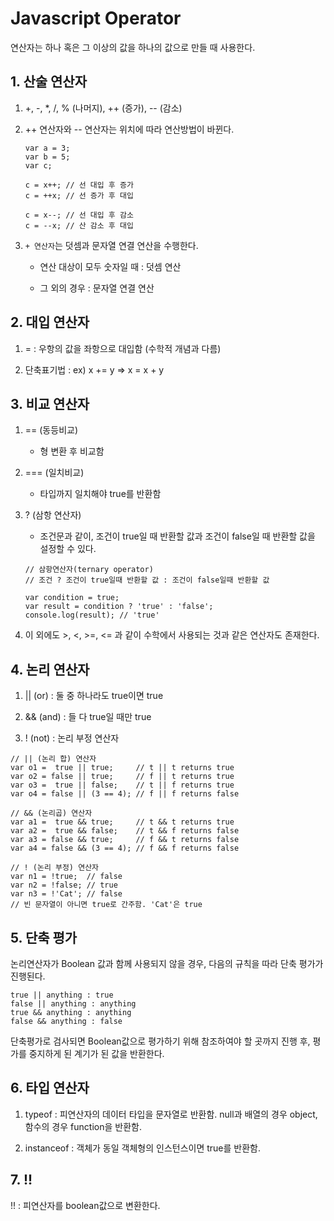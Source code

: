 # Javascript Operator

연산자는 하나 혹은 그 이상의 값을 하나의 값으로 만들 때 사용한다.

## 1. 산술 연산자

1. +, -, *, /, % (나머지), ++ (증가), -- (감소)

2. ++ 연산자와 -- 연산자는 위치에 따라 연산방법이 바뀐다.

    ```
    var a = 3;
    var b = 5;
    var c;

    c = x++; // 선 대입 후 증가
    c = ++x; // 선 증가 후 대입

    c = x--; // 선 대입 후 감소
    c = --x; // 산 감소 후 대입
    ```

3. `+ 연산자`는 덧셈과 문자열 연결 연산을 수행한다.

    * 연산 대상이 모두 숫자일 때 : 덧셈 연산

    * 그 외의 경우 : 문자열 연결 연산

## 2. 대입 연산자

1. = : 우항의 값을 좌항으로 대입함 (수학적 개념과 다름)

2. 단축표기법 : ex) x += y => x = x + y

## 3. 비교 연산자

1. == (동등비교) 
    - 형 변환 후 비교함

2. === (일치비교)
    - 타입까지 일치해야 true를 반환함

3. ? (삼항 연산자)
    - 조건문과 같이, 조건이 true일 때 반환할 값과 조건이 false일 때 반환할 값을 설정할 수 있다.

    ```
    // 삼항연산자(ternary operator)
    // 조건 ? 조건이 true일때 반환할 값 : 조건이 false일때 반환할 값

    var condition = true;
    var result = condition ? 'true' : 'false';
    console.log(result); // 'true'
    ```
4. 이 외에도 >, <, >=, <= 과 같이 수학에서 사용되는 것과 같은 연산자도 존재한다.

## 4. 논리 연산자

1. || (or) : 둘 중 하나라도 true이면 true

2. && (and) : 들 다 true일 때만 true

3. ! (not) : 논리 부정 연산자

```
// || (논리 합) 연산자
var o1 =  true || true;     // t || t returns true
var o2 = false || true;     // f || t returns true
var o3 =  true || false;    // t || f returns true
var o4 = false || (3 == 4); // f || f returns false

// && (논리곱) 연산자
var a1 =  true && true;     // t && t returns true
var a2 =  true && false;    // t && f returns false
var a3 = false && true;     // f && t returns false
var a4 = false && (3 == 4); // f && f returns false

// ! (논리 부정) 연산자
var n1 = !true;  // false
var n2 = !false; // true
var n3 = !'Cat'; // false
// 빈 문자열이 아니면 true로 간주함. 'Cat'은 true
```

## 5. 단축 평가
논리연산자가 Boolean 값과 함께 사용되지 않을 경우, 다음의 규칙을 따라 단축 평가가 진행된다.

```
true || anything : true
false || anything : anything
true && anything : anything
false && anything : false
```

단축평가로 검사되면 Boolean값으로 평가하기 위해 참조하여야 할 곳까지 진행 후, 평가를 중지하게 된 계기가 된 값을 반환한다.

## 6. 타입 연산자

1. typeof : 피연산자의 데이터 타입을 문자열로 반환함. null과 배열의 경우 object, 함수의 경우 function을 반환함.

2. instanceof : 객체가 동일 객체형의 인스턴스이면 true를 반환함.

## 7. !!

!! : 피연산자를 boolean값으로 변환한다.
